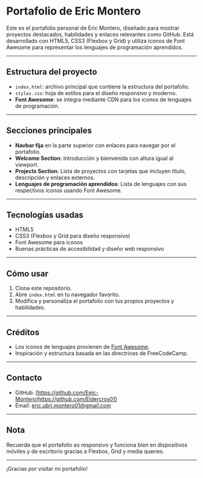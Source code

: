 # Portafolio de Eric Montero

Este es el portafolio personal de Eric Montero, diseñado para mostrar proyectos destacados, habilidades y enlaces relevantes como GitHub. Está desarrollado con HTML5, CSS3 (Flexbox y Grid) y utiliza iconos de Font Awesome para representar los lenguajes de programación aprendidos.

---

## Estructura del proyecto

- `index.html`: archivo principal que contiene la estructura del portafolio.
- `styles.css`: hoja de estilos para el diseño responsivo y moderno.
- **Font Awesome**: se integra mediante CDN para los iconos de lenguajes de programación.

---

## Secciones principales

- **Navbar fija** en la parte superior con enlaces para navegar por el portafolio.
- **Welcome Section**: Introducción y bienvenida con altura igual al viewport.
- **Projects Section**: Lista de proyectos con tarjetas que incluyen título, descripción y enlaces externos.
- **Lenguajes de programación aprendidos**: Lista de lenguajes con sus respectivos íconos usando Font Awesome.

---

## Tecnologías usadas

- HTML5
- CSS3 (Flexbox y Grid para diseño responsivo)
- Font Awesome para iconos
- Buenas prácticas de accesibilidad y diseño web responsivo

---

## Cómo usar

1. Clona este repositorio.
2. Abre `index.html` en tu navegador favorito.
3. Modifica y personaliza el portafolio con tus propios proyectos y habilidades.

---

## Créditos

- Los iconos de lenguajes provienen de [Font Awesome](https://fontawesome.com/).
- Inspiración y estructura basada en las directrices de FreeCodeCamp.

---

## Contacto

- GitHub: [https://github.com/Eeic-Montero(https://github.com/Eldercros01)
- Email: eric.ubri.montero01@gmail.com

---

## Nota

Recuerda que el portafolio es responsivo y funciona bien en dispositivos móviles y de escritorio gracias a Flexbox, Grid y media queries.

---

¡Gracias por visitar mi portafolio!

